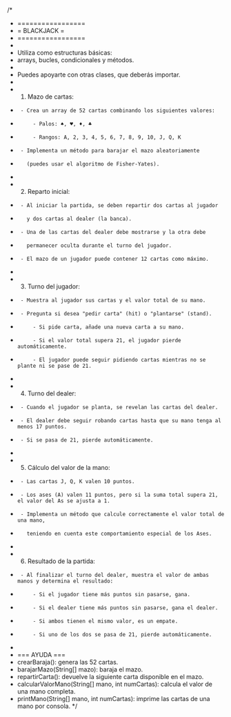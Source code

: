 /*
 * =================
 * =   BLACKJACK   =
 * =================
 * 
 * Utiliza como estructuras básicas:
 * arrays, bucles, condicionales y métodos.
 * 
 * Puedes apoyarte con otras clases, que deberás importar.
 * 
 * 1. Mazo de cartas:
 *      - Crea un array de 52 cartas combinando los siguientes valores:
 *          - Palos: ♠, ♥, ♦, ♣
 *          - Rangos: A, 2, 3, 4, 5, 6, 7, 8, 9, 10, J, Q, K
 *      - Implementa un método para barajar el mazo aleatoriamente 
 *        (puedes usar el algoritmo de Fisher-Yates).
 * 
 * 2. Reparto inicial:
 *      - Al iniciar la partida, se deben repartir dos cartas al jugador 
 *        y dos cartas al dealer (la banca).
 *      - Una de las cartas del dealer debe mostrarse y la otra debe 
 *        permanecer oculta durante el turno del jugador.
 *      - El mazo de un jugador puede contener 12 cartas como máximo.
 * 
 * 3. Turno del jugador:
 *      - Muestra al jugador sus cartas y el valor total de su mano.
 *      - Pregunta si desea "pedir carta" (hit) o "plantarse" (stand).
 *          - Si pide carta, añade una nueva carta a su mano.
 *          - Si el valor total supera 21, el jugador pierde automáticamente.
 *          - El jugador puede seguir pidiendo cartas mientras no se plante ni se pase de 21.
 * 
 * 4. Turno del dealer:
 *      - Cuando el jugador se planta, se revelan las cartas del dealer.
 *      - El dealer debe seguir robando cartas hasta que su mano tenga al menos 17 puntos.
 *      - Si se pasa de 21, pierde automáticamente.
 * 
 * 5. Cálculo del valor de la mano:
 *      - Las cartas J, Q, K valen 10 puntos.
 *      - Los ases (A) valen 11 puntos, pero si la suma total supera 21, el valor del As se ajusta a 1.
 *      - Implementa un método que calcule correctamente el valor total de una mano, 
 *        teniendo en cuenta este comportamiento especial de los Ases.
 * 
 * 6. Resultado de la partida:
 *      - Al finalizar el turno del dealer, muestra el valor de ambas manos y determina el resultado:
 *          - Si el jugador tiene más puntos sin pasarse, gana.
 *          - Si el dealer tiene más puntos sin pasarse, gana el dealer.
 *          - Si ambos tienen el mismo valor, es un empate.
 *          - Si uno de los dos se pasa de 21, pierde automáticamente.
 * 
 * === AYUDA ===
 * crearBaraja(): genera las 52 cartas.
 * barajarMazo(String[] mazo): baraja el mazo.
 * repartirCarta(): devuelve la siguiente carta disponible en el mazo.
 * calcularValorMano(String[] mano, int numCartas): calcula el valor de una mano completa.
 * printMano(String[] mano, int numCartas): imprime las cartas de una mano por consola.
 */
